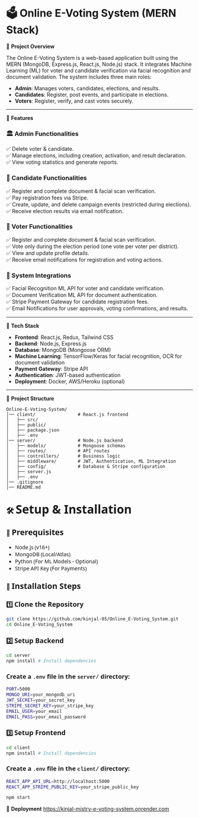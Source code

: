 # 🗳️ Online E-Voting System (MERN Stack)

📌 **Project Overview**

The Online E-Voting System is a web-based application built using the MERN (MongoDB, Express.js, React.js, Node.js) stack. It integrates Machine Learning (ML) for voter and candidate verification via facial recognition and document validation. The system includes three main roles:

- **Admin**: Manages voters, candidates, elections, and results.
- **Candidates**: Register, post events, and participate in elections.
- **Voters**: Register, verify, and cast votes securely.

---

📑 **Features**

### 🏛️ Admin Functionalities
✅ Delete voter & candidate.<br>
✅ Manage elections, including creation, activation, and result declaration.<br>
✅ View voting statistics and generate reports.<br>

### 🏃 Candidate Functionalities
✅ Register and complete document & facial scan verification.<br>
✅ Pay registration fees via Stripe.<br>
✅ Create, update, and delete campaign events (restricted during elections).<br>
✅ Receive election results via email notification.<br>

### 👥 Voter Functionalities
✅ Register and complete document & facial scan verification.<br>
✅ Vote only during the election period (one vote per voter per district).<br>
✅ View and update profile details.<br>
✅ Receive email notifications for registration and voting actions.<br>

### 🔗 System Integrations
✅ Facial Recognition ML API for voter and candidate verification.<br>
✅ Document Verification ML API for document authentication.<br>
✅ Stripe Payment Gateway for candidate registration fees.<br>
✅ Email Notifications for user approvals, voting confirmations, and results.<br>

---

🚀 **Tech Stack**

- **Frontend**: React.js, Redux, Tailwind CSS
- **Backend**: Node.js, Express.js
- **Database**: MongoDB (Mongoose ORM)
- **Machine Learning**: TensorFlow/Keras for facial recognition, OCR for document validation
- **Payment Gateway**: Stripe API
- **Authentication**: JWT-based authentication
- **Deployment**: Docker, AWS/Heroku (optional)

---

📂 **Project Structure**

```plaintext
Online-E-Voting-System/
│── client/                # React.js frontend
│   ├── src/
│   ├── public/
│   ├── package.json
│   ├── .env
│── server/                # Node.js backend
│   ├── models/            # Mongoose schemas
│   ├── routes/            # API routes
│   ├── controllers/       # Business logic
│   ├── middleware/        # JWT, Authentication, ML Integration
│   ├── config/            # Database & Stripe configuration
│   ├── server.js
│   ├── .env
│── .gitignore
│── README.md
```

## 🛠 <span style="font-family: 'Segoe UI', Tahoma, Geneva, Verdana, sans-serif; font-size: 1.5em;">Setup & Installation</span>

### 🔹 <span style="font-family: 'Segoe UI', Tahoma, Geneva, Verdana, sans-serif; font-size: 1.3em;">Prerequisites</span>

- <span style="font-family: 'Segoe UI', Tahoma, Geneva, Verdana, sans-serif;">Node.js (v16+)</span>
- <span style="font-family: 'Segoe UI', Tahoma, Geneva, Verdana, sans-serif;">MongoDB (Local/Atlas)</span>
- <span style="font-family: 'Segoe UI', Tahoma, Geneva, Verdana, sans-serif;">Python (For ML Models - Optional)</span>
- <span style="font-family: 'Segoe UI', Tahoma, Geneva, Verdana, sans-serif;">Stripe API Key (For Payments)</span>

### 🔹 <span style="font-family: 'Segoe UI', Tahoma, Geneva, Verdana, sans-serif; font-size: 1.3em;">Installation Steps</span>

### 1️⃣ <span style="font-family: 'Segoe UI', Tahoma, Geneva, Verdana, sans-serif; font-size: 1.1em;">Clone the Repository</span>

```bash
git clone https://github.com/kinjal-05/Online_E-Voting_System.git
cd Online_E-Voting_System
```
### 2️⃣ <span style="font-family: 'Segoe UI', Tahoma, Geneva, Verdana, sans-serif; font-size: 1.1em;">Setup Backend</span>
```bash
cd server
npm install # Install dependencies
```
### <span style="font-family: 'Segoe UI', Tahoma, Geneva, Verdana, sans-serif;">Create a </span><code style="font-family: 'Courier New', Courier, monospace;">.env</code><span style="font-family: 'Segoe UI', Tahoma, Geneva, Verdana, sans-serif;"> file in the </span><code style="font-family: 'Courier New', Courier, monospace;">server/</code><span style="font-family: 'Segoe UI', Tahoma, Geneva, Verdana, sans-serif;"> directory:</span>
```bash
PORT=5000
MONGO_URI=your_mongodb_uri
JWT_SECRET=your_secret_key
STRIPE_SECRET_KEY=your_stripe_key
EMAIL_USER=your_email
EMAIL_PASS=your_email_password
```
### 3️⃣ <span style="font-family: 'Segoe UI', Tahoma, Geneva, Verdana, sans-serif; font-size: 1.1em;">Setup Frontend</span>
```bash
cd client
npm install # Install dependencies
```
### <span style="font-family: 'Segoe UI', Tahoma, Geneva, Verdana, sans-serif;">Create a </span><code style="font-family: 'Courier New', Courier, monospace;">.env</code><span style="font-family: 'Segoe UI', Tahoma, Geneva, Verdana, sans-serif;"> file in the </span><code style="font-family: 'Courier New', Courier, monospace;">client/</code><span style="font-family: 'Segoe UI', Tahoma, Geneva, Verdana, sans-serif;"> directory:</span>
```bash
REACT_APP_API_URL=http://localhost:5000
REACT_APP_STRIPE_PUBLIC_KEY=your_stripe_public_key
```
```bash
npm start
```

🚀 **Deployment**
https://kinjal-mistry-e-voting-system.onrender.com
